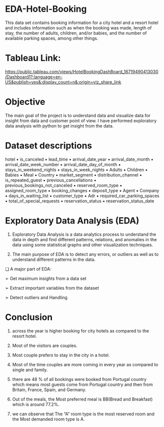 
# EDA-Hotel-Booking

This data set contains booking information for a city hotel and a resort hotel and includes information such as when the booking was made, length of stay, the  number of adults, children, and/or babies, and the number of available parking spaces, among other things.

# Tableau Link:
https://public.tableau.com/views/HotelBookingDashBoard_16719490413030/Dashboard1?:language=en-US&publish=yes&:display_count=n&:origin=viz_share_link

# Objective

The main goal of the project is to understand data and visualize data for insight from data and customer point of view. I have performed exploratory data analysis with python to get insight from the data.

# Dataset descriptions

hotel ▪ is_canceled ▪ lead_time ▪ arrival_date_year ▪ arrival_date_month ▪ arrival_date_week_number ▪ arrival_date_day_of_month ▪ stays_in_weekend_nights ▪ stays_in_week_nights ▪ Adults ▪ Children ▪ Babies ▪ Meal ▪ Country ▪ market_segment ▪ distribution_channel
▪ is_repeated_guest ▪ previous_cancellations ▪ previous_bookings_not_canceled ▪ reserved_room_type ▪ assigned_room_type ▪ booking_changes ▪ deposit_type ▪ Agent ▪ Company ▪ days_in_waiting_list ▪ customer_type ▪ Adr ▪ required_car_parking_spaces ▪ total_of_special_requests ▪ reservation_status ▪ reservation_status_date


# Exploratory Data Analysis (EDA)

1) Exploratory Data Analysis is a data analytics process to understand the data in depth and find different patterns, relations, and anomalies in the data using some statistical graphs and other visualization techniques.

2) The main purpose of EDA is to detect any errors, or outliers as well as to 
understand different patterns in the data.

❑ A major part of EDA:

➢ Get maximum insights from a data set

➢ Extract important variables from the dataset

➢ Detect outliers and Handling


# Conclusion

1) across the year is higher booking for city hotels as compared to the resort hotel. 

2) Most of the visitors are couples. 

3) Most couple prefers to stay in the city in a hotel. 

4) Most of the time couples are more coming in every year as compared to single and family. 
 
5) there are 48 % of all bookings were booked from Portugal country which means most guests come from Portugal country and then from Britain, France, Spain, and Germany.

6) Out of the meals, the Most preferred meal is BB(Bread and Breakfast) which is around 77.2%. 

7) we can observe that The “A” room type is the most reserved room and the Most demanded room type is A.




